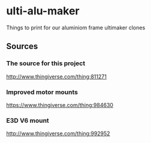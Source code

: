 # ulti-alu-maker
Things to print for our aluminiom frame ultimaker clones

## Sources

### The source for this project
http://www.thingiverse.com/thing:811271

### Improved motor mounts
https://www.thingiverse.com/thing:984630

### E3D V6 mount
http://www.thingiverse.com/thing:992952
